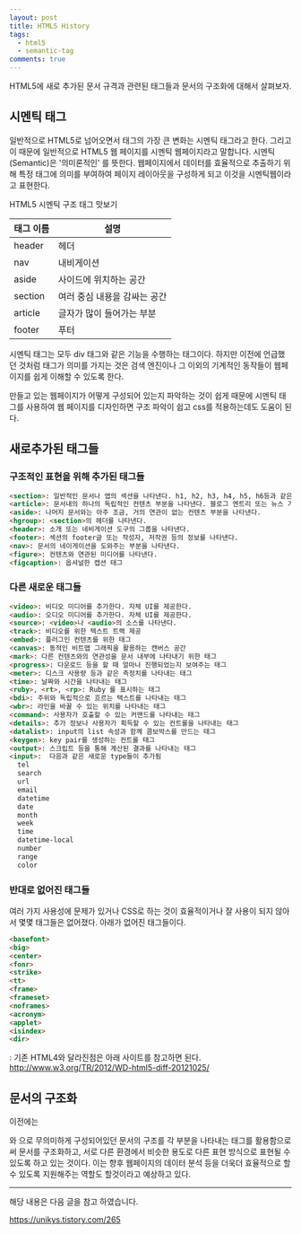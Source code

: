 ```yaml
---
layout: post
title: HTML5 History
tags:
  - html5
  - semantic-tag
comments: true
---
```


HTML5에 새로 추가된 문서 규격과 관련된 태그들과 문서의 구조화에 대해서 살펴보자.


## 시멘틱 태그
일반적으로 HTML5로 넘어오면서 태그의 가장 큰 변화는 시멘틱 태그라고 한다. 그리고 이 때문에 일반적으로 HTML5 웹 페이지를 시멘틱 웹페이지라고 말합니다. 시멘틱(Semantic)은 '의미론적인' 를 뜻한다. 웹페이지에서 데이터를 효율적으로 추출하기 위해 특정 태그에 의미를 부여하여 페이지 레이아웃을 구성하게 되고 이것을 시멘틱웹이라고 표현한다.

HTML5 시멘틱 구조 태그 맛보기 

| 태그 이름 | 설명 |
|:--------|-----|
| header  | 헤더 |
| nav     | 내비게이션 |
| aside   | 사이드에 위치하는 공간 |
| section | 여러 중심 내용을 감싸는 공간 |
| article | 글자가 많이 들어가는 부분 |
| footer  | 푸터 |

시멘틱 태그는 모두 div 태그와 같은 기능을 수행하는 태그이다. 하지만 이전에 언급했던 것처럼 태그가 의미를 가지는 것은 검색 엔진이나 그 이외의 기계적인 동작들이 웹페이지를 쉽게 이해할 수 있도록 한다.

만들고 있는 웹페이지가 어떻게 구성되어 있는지 파악하는 것이 쉽게 때문에 시멘틱 태그를 사용하여 웹 페이지를 디자인하면 구조 파악이 쉽고 css를 적용하는데도 도움이 된다. 


## 새로추가된 태그들

### 구조적인 표현을 위해 추가된 태그들

```html
<section>: 일반적인 문서나 앱의 섹션을 나타낸다. h1, h2, h3, h4, h5, h6등과 같은 태그와 함께 문서의 구조를 나타낼때 사용할 수 있다.
<article>: 문서내의 하나의 독립적인 컨텐츠 부분을 나타낸다. 블로그 엔트리 또는 뉴스 기사 등에 사용
<aside>: 나머지 문서와는 아주 조금, 거의 연관이 없는 컨텐츠 부분을 나타낸다.
<hgroup>: <section>의 헤더를 나타낸다.
<header>: 소개 또는 네비게이션 도구의 그룹을 나타낸다.
<footer>: 섹션의 footer글 또는 작성자, 저작권 등의 정보를 나타낸다.
<nav>: 문서의 네이게이션을 도와주는 부분을 나타낸다.
<figure>: 컨텐츠와 연관된 미디어를 나타낸다.
<figcaption>: 옵셔널한 캡션 태그
```

### 다른 새로운 태그들
```html
<video>: 비디오 미디어를 추가한다. 자체 UI를 제공한다.
<audio>: 오디오 미디어를 추가한다. 자체 UI를 제공한다.
<source>: <video>나 <audio>의 소스를 나타낸다.
<track>: 비디오를 위한 텍스트 트랙 제공
<embed>: 플러그인 컨텐츠를 위한 태그
<canvas>: 동적인 비트맵 그래픽을 활용하는 캔버스 공간
<mark>: 다른 컨텐츠와의 연관성을 문서 내부에 나타내기 위한 태그
<progress>: 다운로드 등을 할 때 얼마나 진행되었는지 보여주는 태그
<meter>: 디스크 사용량 등과 같은 측정치를 나타내는 태그
<time>: 날짜와 시간을 나타내는 태그
<ruby>, <rt>, <rp>: Ruby 를 표시하는 태그
<bdi>: 주위와 독립적으로 흐르는 텍스트를 나타내는 태그
<wbr>: 라인을 바꿀 수 있는 위치를 나타내는 태그
<command>: 사용자가 호출할 수 있는 커맨드를 나타내는 태그
<details>: 추가 정보나 사용자가 획득할 수 있는 컨트롤을 나타내는 태그
<datalist>: input의 list 속성과 함께 콤보박스를 만드는 태그
<keygen>: key pair를 생성하는 컨트롤 태그
<output>: 스크립트 등을 통해 계산된 결과를 나타내는 태그
<input>:  다음과 같은 새로운 type들이 추가됨
  tel
  search
  url
  email
  datetime
  date
  month
  week
  time
  datetime-local
  number
  range
  color
```

### 반대로 없어진 태그들
여러 가지 사용성에 문제가 있거나 CSS로 하는 것이 효율적이거나 잘 사용이 되지 않아서 몇몇 태그들은 없어졌다. 아래가 없어진 태그들이다.

```html
<basefont>
<big> 
<center> 
<fonr> 
<strike> 
<tt> 
<frame> 
<frameset> 
<noframes> 
<acronym> 
<applet> 
<isindex> 
<dir> 
```

: 기존 HTML4와 달라진점은 아래 사이트를 참고하면 된다.
http://www.w3.org/TR/2012/WD-html5-diff-20121025/



## 문서의 구조화
이전에는 <div>와 <span>으로 무의미하게 구성되어있던 문서의 구조를 각 부분을 나타내는 태그를 활용함으로써 문서를 구조화하고, 서로 다른 환경에서 비슷한 용도로 다른 표현 방식으로 표현될 수 있도록 하고 있는 것이다. 이는 향후 웹페이지의 데이터 분석 등을 더욱더 효율적으로 할 수 있도록 지원해주는 역할도 할것이라고 예상하고 있다.



----
해당 내용은 다음 글을 참고 하였습니다.

https://unikys.tistory.com/265



